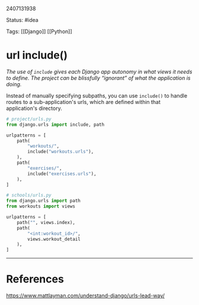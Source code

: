 2407131938

Status: #idea

Tags: [[Django]] [[Python]] 

# url include()

*The use of `include` gives each Django app autonomy in what views it needs to define. The project can be blissfully “ignorant” of what the application is doing.*

Instead of manually specifying subpaths, you can use `include()` to handle routes to a  sub-application's urls, which are defined within that application's directory.

```python
# project/urls.py
from django.urls import include, path

urlpatterns = [
    path(
        "workouts/",
        include("workouts.urls"),
    ),
    path(
        "exercises/",
        include("exercises.urls"),
    ),
]

```

```python
# schools/urls.py
from django.urls import path
from workouts import views

urlpatterns = [
    path("", views.index),
    path(
        "<int:workout_id>/",
        views.workout_detail
    ),
]
```

---
# References

https://www.mattlayman.com/understand-django/urls-lead-way/